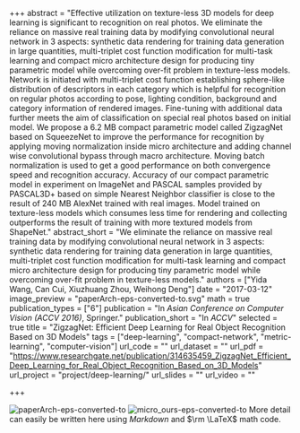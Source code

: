 +++
abstract = "Effective utilization on texture-less 3D models for deep learning is significant to recognition on real photos. We eliminate the reliance on massive real training data by modifying convolutional neural network in 3 aspects: synthetic data rendering for training data generation in large quantities, multi-triplet cost function modification for multi-task learning and compact micro architecture design for producing tiny parametric model while overcoming over-fit problem in texture-less models. Network is initiated with multi-triplet cost function establishing sphere-like distribution of descriptors in each category which is helpful for recognition on regular photos according to pose, lighting condition, background and category information of rendered images. Fine-tuning with additional data further meets the aim of classification on special real photos based on initial model. We propose a 6.2 MB compact parametric model called ZigzagNet based on SqueezeNet to improve the performance for recognition by applying moving normalization inside micro architecture and adding channel wise convolutional bypass through macro architecture. Moving batch normalization is used to get a good performance on both convergence speed and recognition accuracy. Accuracy of our compact parametric model in experiment on ImageNet and PASCAL samples provided by PASCAL3D+ based on simple Nearest Neighbor classifier is close to the result of 240 MB AlexNet trained with real images. Model trained on texture-less models which consumes less time for rendering and collecting outperforms the result of training with more textured models from ShapeNet."
abstract_short = "We eliminate the reliance on massive real training data by modifying convolutional neural network in 3 aspects: synthetic data rendering for training data generation in large quantities, multi-triplet cost function modification for multi-task learning and compact micro architecture design for producing tiny parametric model while overcoming over-fit problem in texture-less models."
authors = ["Yida Wang, Can Cui, Xiuzhuang Zhou, Weihong Deng"]
date = "2017-03-12"
image_preview = "paperArch-eps-converted-to.svg"
math = true
publication_types = ["6"]
publication = "In *Asian Conference on Computer Vision (ACCV 2016)*, Springer."
publication_short = "In *ACCV*"
selected = true 
title = "ZigzagNet: Efficient Deep Learning for Real Object Recognition Based on 3D Models"
tags = ["deep-learning", "compact-network", "metric-learning", "computer-vision"]
url_code = ""
url_dataset = ""
url_pdf = "https://www.researchgate.net/publication/314635459_ZigzagNet_Efficient_Deep_Learning_for_Real_Object_Recognition_Based_on_3D_Models"
url_project = "project/deep-learning/"
url_slides = ""
url_video = ""

+++

![paperArch-eps-converted-to](/img/paperArch-eps-converted-to.svg)
![micro_ours-eps-converted-to](/img/micro_ours-eps-converted-to.svg)
More detail can easily be written here using *Markdown* and $\rm \LaTeX$ math code.
